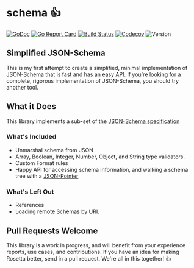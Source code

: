 # schema 👍


[![GoDoc](http://img.shields.io/badge/go-documentation-blue.svg?style=flat-square)](https://pkg.go.dev/github.com/benpate/schema)
[![Go Report Card](https://goreportcard.com/badge/github.com/benpate/schema?style=flat-square)](https://goreportcard.com/report/github.com/benpate/schema)
[![Build Status](http://img.shields.io/travis/benpate/schema.svg?style=flat-square)](https://travis-ci.org/benpate/schema)
[![Codecov](https://img.shields.io/codecov/c/github/benpate/schema.svg?style=flat-square)](https://codecov.io/gh/benpate/schema)
![Version](https://img.shields.io/github/v/release/benpate/schema?include_prereleases&style=flat-square&color=brightgreen)

## Simplified JSON-Schema

This is my first attempt to create a simplified, minimal implementation of JSON-Schema that is fast and has an easy API.  If you're looking for a complete, rigorous implementation of JSON-Schema, you should try another tool.

## What it Does

This library implements a sub-set of the [JSON-Schema specification](http://json-schema.org)

### What's Included

* Unmarshal schema from JSON
* Array, Boolean, Integer, Number, Object, and String type validators.
* Custom Format rules
* Happy API for accessing schema information, and walking a schema tree with a [JSON-Pointer](https://tools.ietf.org/html/rfc6901)

### What's Left Out

* References
* Loading remote Schemas by URI.


## Pull Requests Welcome

This library is a work in progress, and will benefit from your experience reports, use cases, and contributions.  If you have an idea for making Rosetta better, send in a pull request.  We're all in this together! 👍